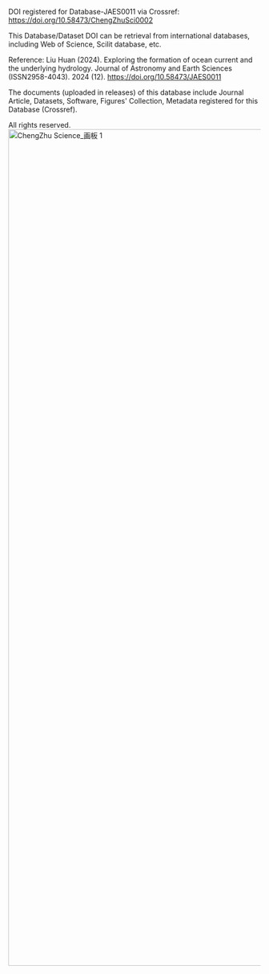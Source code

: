 DOI registered for Database-JAES0011 via Crossref: https://doi.org/10.58473/ChengZhuSci0002

This Database/Dataset DOI can be retrieval from international databases, including Web of Science, Scilit database, etc.  

Reference: Liu Huan (2024). Exploring the formation of ocean current and the underlying hydrology. Journal of Astronomy and Earth Sciences (ISSN2958-4043). 2024 (12). https://doi.org/10.58473/JAES0011

The documents (uploaded in releases) of this database include Journal Article, Datasets, Software, Figures' Collection, Metadata registered for this Database (Crossref).

All rights reserved.
<img width="1667" height="1667" alt="ChengZhu Science_画板 1" src="https://github.com/user-attachments/assets/869d43f6-f626-4780-b1d6-c0faffe179a2" />
